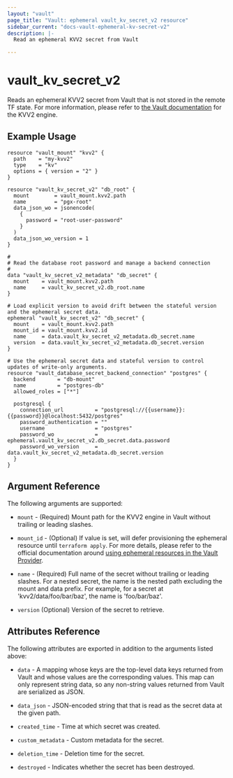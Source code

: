 ```yaml
---
layout: "vault"
page_title: "Vault: ephemeral vault_kv_secret_v2 resource"
sidebar_current: "docs-vault-ephemeral-kv-secret-v2"
description: |-
  Read an ephemeral KVV2 secret from Vault 

---
```


# vault\_kv\_secret\_v2

Reads an ephemeral KVV2 secret from Vault that is not stored in the remote TF state. For more information, please
refer to [the Vault documentation](https://www.vaultproject.io/docs/secrets/kv/kv-v2) for the KVV2 engine.

## Example Usage

```hcl
resource "vault_mount" "kvv2" {
  path    = "my-kvv2"
  type    = "kv"
  options = { version = "2" }
}

resource "vault_kv_secret_v2" "db_root" {
  mount        = vault_mount.kvv2.path
  name         = "pgx-root"
  data_json_wo = jsonencode(
    {
      password = "root-user-password"
    }
  )
  data_json_wo_version = 1
}

#
# Read the database root password and manage a backend connection
#
data "vault_kv_secret_v2_metadata" "db_secret" {
  mount    = vault_mount.kvv2.path
  name     = vault_kv_secret_v2.db_root.name
}

# Load explicit version to avoid drift between the stateful version and the ephemeral secret data.
ephemeral "vault_kv_secret_v2" "db_secret" {
  mount    = vault_mount.kvv2.path
  mount_id = vault_mount.kvv2.id
  name     = data.vault_kv_secret_v2_metadata.db_secret.name
  version  = data.vault_kv_secret_v2_metadata.db_secret.version
}

# Use the ephemeral secret data and stateful version to control updates of write-only arguments.
resource "vault_database_secret_backend_connection" "postgres" {
  backend       = "db-mount"
  name          = "postgres-db"
  allowed_roles = ["*"]

  postgresql {
    connection_url          = "postgresql://{{username}}:{{password}}@localhost:5432/postgres"
    password_authentication = ""
    username                = "postgres"
    password_wo             = ephemeral.vault_kv_secret_v2.db_secret.data.password
    password_wo_version     = data.vault_kv_secret_v2_metadata.db_secret.version
  }
}
```

## Argument Reference

The following arguments are supported:

* `mount` - (Required) Mount path for the KVV2 engine in Vault without trailing or leading slashes.

* `mount_id` - (Optional) If value is set, will defer provisioning the ephemeral resource until
  `terraform apply`. For more details, please refer to the official documentation around
  [using ephemeral resources in the Vault Provider](https://registry.terraform.io/providers/hashicorp/vault/latest/docs/guides/using_ephemeral_resources).

* `name` - (Required) Full name of the secret without trailing or leading slashes. For a nested
  secret, the name is the nested path excluding the mount and data prefix. For example, for a
  secret at 'kvv2/data/foo/bar/baz', the name is 'foo/bar/baz'.

* `version` (Optional) Version of the secret to retrieve.

## Attributes Reference

The following attributes are exported in addition to the arguments listed above:

* `data` - A mapping whose keys are the top-level data keys returned from
  Vault and whose values are the corresponding values. This map can only
  represent string data, so any non-string values returned from Vault are
  serialized as JSON.

* `data_json` - JSON-encoded string that that is
  read as the secret data at the given path.

* `created_time` - Time at which secret was created.

* `custom_metadata` - Custom metadata for the secret.

* `deletion_time` - Deletion time for the secret.

* `destroyed` - Indicates whether the secret has been destroyed.
